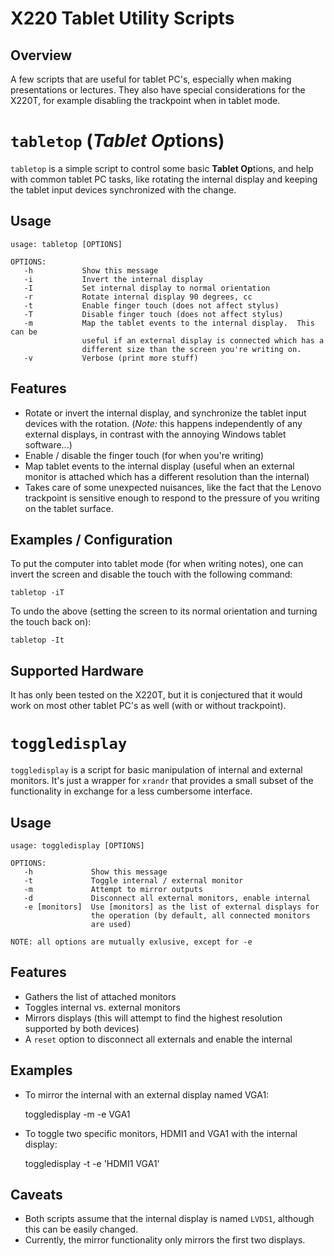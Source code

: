 X220 Tablet Utility Scripts
===========================

Overview
--------

A few scripts that are useful for tablet PC's, especially when making
presentations or lectures.  They also have special considerations for the
X220T, for example disabling the trackpoint when in tablet mode.

`tabletop` (*Tablet Op*tions)
=============================

`tabletop` is a simple script to control some basic **Tablet Op**tions, and
help with common tablet PC tasks, like rotating the internal display and
keeping the tablet input devices synchronized with the change.

Usage
-----


    usage: tabletop [OPTIONS]

    OPTIONS:
       -h           Show this message
       -i           Invert the internal display
       -I           Set internal display to normal orientation
       -r           Rotate internal display 90 degrees, cc
       -t           Enable finger touch (does not affect stylus)
       -T           Disable finger touch (does not affect stylus)
       -m           Map the tablet events to the internal display.  This can be
                    useful if an external display is connected which has a
                    different size than the screen you're writing on.
       -v           Verbose (print more stuff)


Features
--------

* Rotate or invert the internal display, and synchronize the tablet input
  devices with the rotation. (*Note:* this happens independently of any
  external displays, in contrast with the annoying Windows tablet software...)
* Enable / disable the finger touch (for when you're writing)
* Map tablet events to the internal display (useful when an external monitor
  is attached which has a different resolution than the internal)
* Takes care of some unexpected nuisances, like the fact that the Lenovo
  trackpoint is sensitive enough to respond to the pressure of you writing on
  the tablet surface.


Examples / Configuration
------------------------

To put the computer into tablet mode (for when writing notes), one can invert
the screen and disable the touch with the following command:

	tabletop -iT

To undo the above (setting the screen to its normal orientation and turning
the touch back on):

	tabletop -It

Supported Hardware
------------------

It has only been tested on the X220T, but it is conjectured that it would work
on most other tablet PC's as well (with or without trackpoint).


`toggledisplay`
===============

`toggledisplay` is a script for basic manipulation of internal and external
monitors.  It's just a wrapper for `xrandr` that provides a small subset of
the functionality in exchange for a less cumbersome interface.

Usage
-----

    usage: toggledisplay [OPTIONS]

    OPTIONS:
       -h             Show this message
       -t             Toggle internal / external monitor
       -m             Attempt to mirror outputs
       -d             Disconnect all external monitors, enable internal
       -e [monitors]  Use [monitors] as the list of external displays for
                      the operation (by default, all connected monitors
                      are used)

    NOTE: all options are mutually exlusive, except for -e


Features
--------

* Gathers the list of attached monitors
* Toggles internal vs. external monitors
* Mirrors displays (this will attempt to find the highest resolution supported
  by both devices)
* A `reset` option to disconnect all externals and enable the internal

Examples
--------

* To mirror the internal with an external display named VGA1:

	toggledisplay -m -e VGA1

* To toggle two specific monitors, HDMI1 and VGA1 with the internal display:

	toggledisplay -t -e 'HDMI1 VGA1'



Caveats
-------

* Both scripts assume that the internal display is named `LVDS1`, although
  this can be easily changed.
* Currently, the mirror functionality only mirrors the first two displays.



<!-- vim:ff=unix:ft=markdown:sw=4:foldmethod=marker:tw=78
-->

